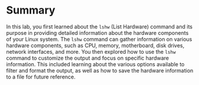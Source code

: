 # Summary

In this lab, you first learned about the `lshw` (List Hardware) command and its purpose in providing detailed information about the hardware components of your Linux system. The `lshw` command can gather information on various hardware components, such as CPU, memory, motherboard, disk drives, network interfaces, and more. You then explored how to use the `lshw` command to customize the output and focus on specific hardware information. This included learning about the various options available to filter and format the output, as well as how to save the hardware information to a file for future reference.

